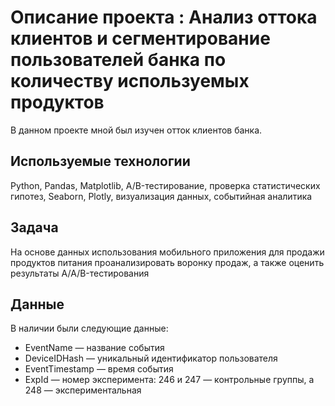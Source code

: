 # Описание проекта : Анализ оттока клиентов и сегментирование пользователей банка по количеству используемых продуктов

В данном проекте мной был изучен отток клиентов банка. 

## Используемые технологии

Python, Pandas, Matplotlib, A/B-тестирование, проверка статистических гипотез,  Seaborn, Plotly, визуализация данных, событийная аналитика

## Задача

На основе данных использования мобильного приложения для продажи продуктов питания проанализировать воронку продаж, а также оценить результаты A/A/B-тестирования

## Данные

В наличии были следующие данные:

- EventName — название события
- DeviceIDHash — уникальный идентификатор пользователя
- EventTimestamp — время события
- ExpId — номер эксперимента: 246 и 247 — контрольные группы, а 248 — экспериментальная

